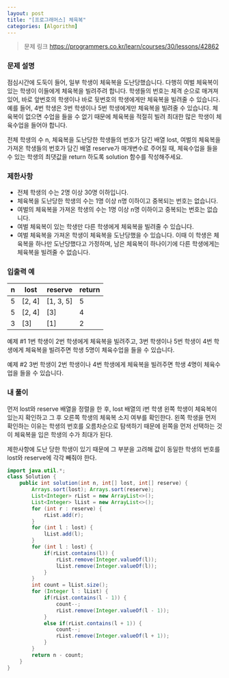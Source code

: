 ```yaml
---
layout: post
title: "[프로그래머스] 체육복"
categories: [Algorithm]
---
```


> 문제 링크
> <https://programmers.co.kr/learn/courses/30/lessons/42862>

### 문제 설명

점심시간에 도둑이 들어, 일부 학생이 체육복을 도난당했습니다. 다행히 여벌 체육복이 있는 학생이 이들에게 체육복을 빌려주려 합니다. 학생들의 번호는 체격 순으로 매겨져 있어, 바로 앞번호의 학생이나 바로 뒷번호의 학생에게만 체육복을 빌려줄 수 있습니다. 예를 들어, 4번 학생은 3번 학생이나 5번 학생에게만 체육복을 빌려줄 수 있습니다. 체육복이 없으면 수업을 들을 수 없기 때문에 체육복을 적절히 빌려 최대한 많은 학생이 체육수업을 들어야 합니다.

전체 학생의 수 n, 체육복을 도난당한 학생들의 번호가 담긴 배열 lost, 여벌의 체육복을 가져온 학생들의 번호가 담긴 배열 reserve가 매개변수로 주어질 때, 체육수업을 들을 수 있는 학생의 최댓값을 return 하도록 solution 함수를 작성해주세요.

### 제한사항

- 전체 학생의 수는 2명 이상 30명 이하입니다.
- 체육복을 도난당한 학생의 수는 1명 이상 n명 이하이고 중복되는 번호는 없습니다.
- 여벌의 체육복을 가져온 학생의 수는 1명 이상 n명 이하이고 중복되는 번호는 없습니다.
- 여벌 체육복이 있는 학생만 다른 학생에게 체육복을 빌려줄 수 있습니다.
- 여벌 체육복을 가져온 학생이 체육복을 도난당했을 수 있습니다. 이때 이 학생은 체육복을 하나만 도난당했다고 가정하며, 남은 체육복이 하나이기에 다른 학생에게는 체육복을 빌려줄 수 없습니다.

### 입출력 예

|n|lost|reserve|return|
|-|-|-|-|
|5|[2, 4]|[1, 3, 5]|5|
|5|[2, 4]|[3]|4|
|3|[3]|[1]|2|

예제 #1
1번 학생이 2번 학생에게 체육복을 빌려주고, 3번 학생이나 5번 학생이 4번 학생에게 체육복을 빌려주면 학생 5명이 체육수업을 들을 수 있습니다.

예제 #2
3번 학생이 2번 학생이나 4번 학생에게 체육복을 빌려주면 학생 4명이 체육수업을 들을 수 있습니다.

### 내 풀이

먼저 lost와 reserve 배열을 정렬을 한 후, lost 배열의 i번 학생 왼쪽 학생이 체육복이 있는지 확인하고 그 후 오른쪽 학생의 체육복 소지 여부를 확인한다. 왼쪽 학생을 먼저 확인하는 이유는 학생의 번호를 오름차순으로 탐색하기 때문에 왼쪽을 먼저 선택하는 것이 체육복을 입은 학생의 수가 최대가 된다.

제한사항에 도난 당한 학생이 있기 때문에 그 부분을 고려해 값이 동일한 학생의 번호를 lost와 reserve에 각각 빼줘야 한다.

```java
import java.util.*;
class Solution {
    public int solution(int n, int[] lost, int[] reserve) {
        Arrays.sort(lost); Arrays.sort(reserve);
        List<Integer> rList = new ArrayList<>();
        List<Integer> lList = new ArrayList<>();
        for (int r : reserve) {
            rList.add(r);
        }
        for (int l : lost) {
            lList.add(l);
        }
        for (int l : lost) {
            if(rList.contains(l)) {
                rList.remove(Integer.valueOf(l));
                lList.remove(Integer.valueOf(l));
            }
        }
        int count = lList.size();
        for (Integer l : lList) {
            if(rList.contains(l - 1)) {
                count--;
                rList.remove(Integer.valueOf(l - 1));
            }
            else if(rList.contains(l + 1)) {
                count--;
                rList.remove(Integer.valueOf(l + 1));
            }
        }
        return n - count;
    }
}
```
